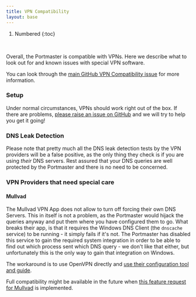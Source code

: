 ```yaml
---
title: VPN Compatibility
layout: base
---
```

1. Numbered
{:toc}

<br/>

Overall, the Portmaster is compatible with VPNs. Here we describe what to look out for and known issues with special VPN software.

You can look through the [main GitHub VPN Compatibility issue](https://github.com/safing/portmaster/issues/160) for more information.

### Setup

Under normal circumstances, VPNs should work right out of the box. If there are problems, [please raise an issue on GitHub](https://github.com/safing/portmaster/issues/new?template=bug-report.md) and we will try to help you get it going!

### DNS Leak Detection

Please note that pretty much all the DNS leak detection tests by the VPN providers will be a false positive, as the only thing they check is if you are using _their_ DNS servers. Rest assured that your DNS queries are well protected by the Portmaster and there is no need to be concerned.

### VPN Providers that need special care

#### Mullvad

The Mullvad VPN App does not allow to turn off forcing their own DNS Servers. This in itself is not a problem, as the Portmaster would hijack the queries anyway and put them where you have configured them to go. What breaks their app, is that it requires the Windows DNS Client (the `dnscache` service) to be running - it simply fails if it's not. The Portmaster has disabled this service to gain the required system integration in order to be able to find out which process sent which DNS query - we don't like that either, but unfortunately this is the only way to gain that integration on Windows.

The workaround is to use OpenVPN directly and [use their configuration tool and guide](https://mullvad.net/en/account/#/openvpn-config/).

Full compatibility might be available in the future when [this feature request for Mullvad](https://github.com/mullvad/mullvadvpn-app/issues/473) is implemented.

